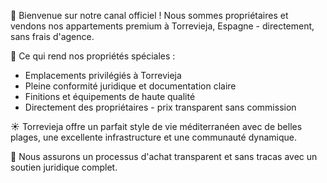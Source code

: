 
👋 Bienvenue sur notre canal officiel ! Nous sommes propriétaires et vendons nos appartements premium à Torrevieja, Espagne - directement, sans frais d'agence.

🔑 Ce qui rend nos propriétés spéciales :
- Emplacements privilégiés à Torrevieja
- Pleine conformité juridique et documentation claire
- Finitions et équipements de haute qualité
- Directement des propriétaires - prix transparent sans commission

☀️ Torrevieja offre un parfait style de vie méditerranéen avec de belles plages, une excellente infrastructure et une communauté dynamique.

💼 Nous assurons un processus d'achat transparent et sans tracas avec un soutien juridique complet.

